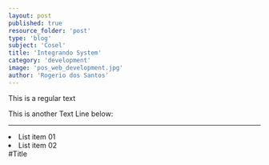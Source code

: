 ```yaml
---
layout: post
published: true
resource_folder: 'post'
type: 'blog'
subject: 'Cosel'
title: 'Integrando System'
category: 'development'
image: 'pos_web_development.jpg'
author: 'Rogerio dos Santos'
---
```

This is a regular text

This is another Text
Line below:
<hr>
<li>List item 01</li><li>List item 02</li>
#Title



<div></div>